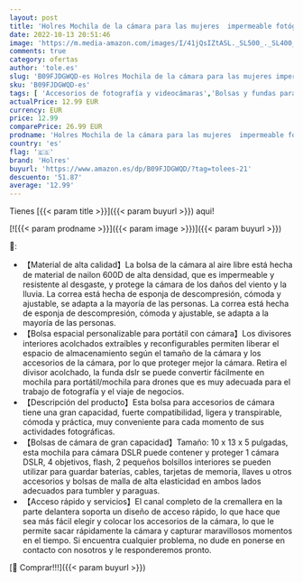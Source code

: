 ```yaml
---
layout: post
title: 'Holres Mochila de la cámara para las mujeres  impermeable fotógrafo a prueba de golpes funda para cámara DSLR/SLR sin espejo lente profesional se adapta hasta 13 pulgadas portátil  negro  Negro   M'
date: 2022-10-13 20:51:46
image: 'https://m.media-amazon.com/images/I/41jQsIZtASL._SL500_._SL400_.jpg'
comments: true
category: ofertas
author: 'tole.es'
slug: 'B09FJDGWQD-es Holres Mochila de la cámara para las mujeres impermeable...'
sku: 'B09FJDGWQD-es'
tags: [ 'Accesorios de fotografía y videocámaras','Bolsas y fundas para cámaras,  videocámaras y prismáticos','Electrónica','Fotografía y videocámaras','Mochilas para cámaras','holres','mochila','🇪🇸', ]
actualPrice: 12.99 EUR
currency: EUR
price: 12.99
comparePrice: 26.99 EUR
prodname: 'Holres Mochila de la cámara para las mujeres  impermeable fotógrafo a prueba de golpes funda para cámara DSLR/SLR sin espejo lente profesional se adapta hasta 13 pulgadas portátil  negro  Negro   M'
country: 'es'
flag: '🇪🇸'
brand: 'Holres'
buyurl: 'https://www.amazon.es/dp/B09FJDGWQD/?tag=tolees-21'
descuento: '51.87'
average: '12.99'
---
```


Tienes [{{< param title >}}]({{< param buyurl >}}) aqui!

[![{{< param prodname >}}]({{< param image >}})]({{< param buyurl >}})

🔎:

- 【Material de alta calidad】La bolsa de la cámara al aire libre está hecha de material de nailon 600D de alta densidad, que es impermeable y resistente al desgaste, y protege la cámara de los daños del viento y la lluvia. La correa está hecha de esponja de descompresión, cómoda y ajustable, se adapta a la mayoría de las personas. La correa está hecha de esponja de descompresión, cómoda y ajustable, se adapta a la mayoría de las personas.
- 【Bolsa espacial personalizable para portátil con cámara】Los divisores interiores acolchados extraíbles y reconfigurables permiten liberar el espacio de almacenamiento según el tamaño de la cámara y los accesorios de la cámara, por lo que proteger mejor la cámara. Retira el divisor acolchado, la funda dslr se puede convertir fácilmente en mochila para portátil/mochila para drones que es muy adecuada para el trabajo de fotografía y el viaje de negocios.
- 【Descripción del producto】Esta bolsa para accesorios de cámara tiene una gran capacidad, fuerte compatibilidad, ligera y transpirable, cómoda y práctica, muy conveniente para cada momento de sus actividades fotográficas.
- 【Bolsas de cámara de gran capacidad】Tamaño: 10 x 13 x 5 pulgadas, esta mochila para cámara DSLR puede contener y proteger 1 cámara DSLR, 4 objetivos, flash, 2 pequeños bolsillos interiores se pueden utilizar para guardar baterías, cables, tarjetas de memoria, llaves u otros accesorios y bolsas de malla de alta elasticidad en ambos lados adecuados para tumbler y paraguas.
- 【Acceso rápido y servicios】El canal completo de la cremallera en la parte delantera soporta un diseño de acceso rápido, lo que hace que sea más fácil elegir y colocar los accesorios de la cámara, lo que le permite sacar rápidamente la cámara y capturar maravillosos momentos en el tiempo. Si encuentra cualquier problema, no dude en ponerse en contacto con nosotros y le responderemos pronto.

[🛒 Comprar!!!]({{< param buyurl >}})
